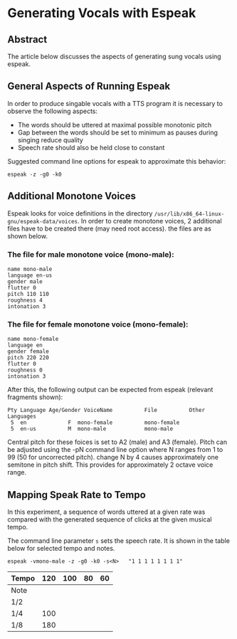 # Generating Vocals with Espeak

## Abstract 
The article below discusses the aspects of generating sung vocals using espeak.

## General Aspects of Running Espeak
In order to produce singable vocals with a TTS program it is necessary to observe the following aspects:
* The words should be uttered at maximal possible monotonic pitch
* Gap between the words should be set to minimum as pauses during singing reduce quality
* Speech rate should also be held close to constant

Suggested command line options for espeak to approximate this behavior:

`espeak -z -g0 -k0`

## Additional Monotone Voices
Espeak looks for voice definitions in the directory `/usr/lib/x86_64-linux-gnu/espeak-data/voices`. In order to create monotone voices, 2 additional files have to be created there (may need root access). the files are as shown below.
### The file for male monotone voice (mono-male):
```
name mono-male
language en-us
gender male
flutter 0
pitch 110 110
roughness 4
intonation 3

```
### The file for female monotone voice (mono-female):
```
name mono-female
language en
gender female
pitch 220 220
flutter 0
roughness 0
intonation 3
```

After this, the following output can be expected from espeak (relevant fragments shown):
```
Pty Language Age/Gender VoiceName          File          Other Languages
 5  en             F  mono-female          mono-female   
 5  en-us          M  mono-male            mono-male     
```
Central pitch for these foices is set to A2 (male) and A3 (female). Pitch can be adjusted using the -pN command line option where N ranges from 1 to 99 (50 for uncorrected pitch). change N by 4 causes approximately one semitone in pitch shift. This provides for approximately 2 octave voice range.

## Mapping Speak Rate to Tempo
In this experiment, a sequence of words uttered at a given rate was compared with the generated sequence of clicks at the given musical tempo.

The command line parameter `s` sets the speech rate. It is shown in the table below for selected tempo and notes.

```
espeak -vmono-male -z -g0 -k0 -s<N>   "1 1 1 1 1 1 1 1"
```

|Tempo|120|100|80|60|
|-----|---|---|--|--|
|Note |   |   |  |  |
|1/2  |   |   |  |  |
|1/4  |100|   |  |  |
|1/8  |180|   |  |  |

